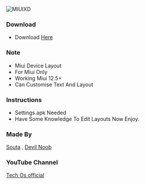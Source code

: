 ![MIUIXD](https://github.com/MiuiAOSP/MiuiAOSP/assets/90389157/ce909a61-d926-41e3-b790-1b69182c6397)


### Download
- Download [Here](https://github.com/MiuiAOSP/Miui-HyperOs-Layouts/releases/tag/HyperOsAboutDevice)

### Note
- Miui Device Layout 
- For Miui Only 
- Working Miui 12.5+
- Can Customise Text And Layout 

### Instructions
- Settings.apk Needed
- Have Some Knowledge To Edit Layouts
Now Enjoy.

### Made By
 [Souta](https://t.me/SoutaEver) , [Devil Noob](https://t.me/DevilNoobIN)

### YouTube Channel
[Tech Os official](https://youtube.com/@DevilNoobWorld?si=HbEYpV6o_-lNawe6)
